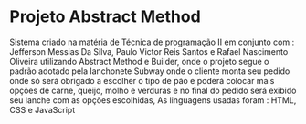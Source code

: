 <h1> Projeto Abstract Method  </h1>
<p>Sistema criado na matéria de Técnica de programação II  em conjunto com : Jefferson Messias Da Silva, Paulo Victor Reis Santos e Rafael Nascimento Oliveira  utilizando  Abstract Method e Builder, onde o projeto segue o padrão adotado pela lanchonete Subway onde o cliente monta seu pedido onde só será obrigado a escolher o tipo de pão e  poderá colocar mais opções de carne, queijo, molho e verduras e no final do pedido será exibido seu lanche com as opções escolhidas, As linguagens usadas  foram : HTML, CSS e JavaScript</p>
